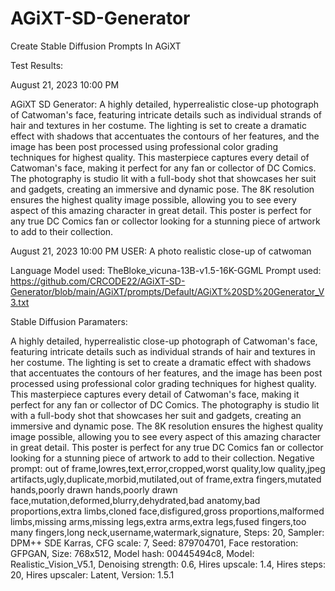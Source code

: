 # AGiXT-SD-Generator
Create Stable Diffusion Prompts In AGiXT

Test Results:



August 21, 2023 10:00 PM

AGiXT SD Generator:
A highly detailed, hyperrealistic close-up photograph of Catwoman's face, featuring intricate details such as individual strands of hair and textures in her costume. The lighting is set to create a dramatic effect with shadows that accentuates the contours of her features, and the image has been post processed using professional color grading techniques for highest quality. This masterpiece captures every detail of Catwoman's face, making it perfect for any fan or collector of DC Comics. The photography is studio lit with a full-body shot that showcases her suit and gadgets, creating an immersive and dynamic pose. The 8K resolution ensures the highest quality image possible, allowing you to see every aspect of this amazing character in great detail. This poster is perfect for any true DC Comics fan or collector looking for a stunning piece of artwork to add to their collection.

August 21, 2023 10:00 PM
USER:
A photo realistic close-up of catwoman

Language Model used: TheBloke_vicuna-13B-v1.5-16K-GGML
Prompt used: https://github.com/CRCODE22/AGiXT-SD-Generator/blob/main/AGiXT/prompts/Default/AGiXT%20SD%20Generator_V3.txt

Stable Diffusion Paramaters:

A highly detailed, hyperrealistic close-up photograph of Catwoman's face, featuring intricate details such as individual strands of hair and textures in her costume. The lighting is set to create a dramatic effect with shadows that accentuates the contours of her features, and the image has been post processed using professional color grading techniques for highest quality. This masterpiece captures every detail of Catwoman's face, making it perfect for any fan or collector of DC Comics. The photography is studio lit with a full-body shot that showcases her suit and gadgets, creating an immersive and dynamic pose. The 8K resolution ensures the highest quality image possible, allowing you to see every aspect of this amazing character in great detail. This poster is perfect for any true DC Comics fan or collector looking for a stunning piece of artwork to add to their collection.
Negative prompt: out of frame,lowres,text,error,cropped,worst quality,low quality,jpeg artifacts,ugly,duplicate,morbid,mutilated,out of frame,extra fingers,mutated hands,poorly drawn hands,poorly drawn face,mutation,deformed,blurry,dehydrated,bad anatomy,bad proportions,extra limbs,cloned face,disfigured,gross proportions,malformed limbs,missing arms,missing legs,extra arms,extra legs,fused fingers,too many fingers,long neck,username,watermark,signature,
Steps: 20, Sampler: DPM++ SDE Karras, CFG scale: 7, Seed: 879704701, Face restoration: GFPGAN, Size: 768x512, Model hash: 00445494c8, Model: Realistic_Vision_V5.1, Denoising strength: 0.6, Hires upscale: 1.4, Hires steps: 20, Hires upscaler: Latent, Version: 1.5.1
